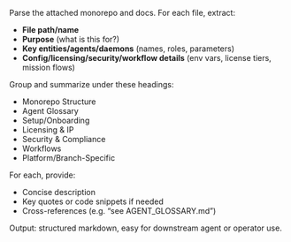 Parse the attached monorepo and docs. For each file, extract:

- **File path/name**
- **Purpose** (what is this for?)
- **Key entities/agents/daemons** (names, roles, parameters)
- **Config/licensing/security/workflow details** (env vars, license tiers, mission flows)

Group and summarize under these headings:

- Monorepo Structure
- Agent Glossary
- Setup/Onboarding
- Licensing & IP
- Security & Compliance
- Workflows
- Platform/Branch-Specific

For each, provide:
- Concise description
- Key quotes or code snippets if needed
- Cross-references (e.g. “see AGENT_GLOSSARY.md”)

Output: structured markdown, easy for downstream agent or operator use.
